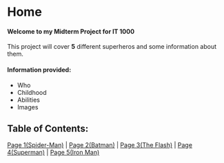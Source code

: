 # Home

#### Welcome to my Midterm Project for IT 1000

This project will cover **5** different superheros and some information about them.

#### Information provided:
* Who
* Childhood
* Abilities
* Images

## Table of Contents:

[Page 1(Spider-Man)](Mark1.md) | 
[Page 2(Batman)](Mark2.md) | 
[Page 3(The Flash)](Mark3.md) | 
[Page 4(Superman)](Mark4.md) | 
[Page 5(Iron Man)](Mark5.md)